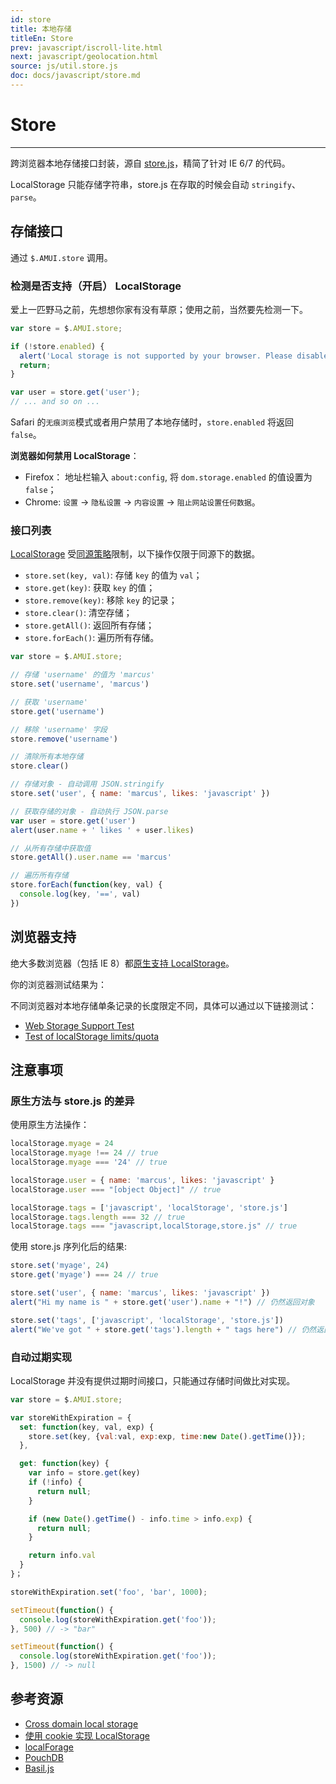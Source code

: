 ```yaml
---
id: store
title: 本地存储
titleEn: Store
prev: javascript/iscroll-lite.html
next: javascript/geolocation.html
source: js/util.store.js
doc: docs/javascript/store.md
---
```


# Store
---

跨浏览器本地存储接口封装，源自 [store.js](https://github.com/marcuswestin/store.js)，精简了针对 IE 6/7 的代码。

LocalStorage 只能存储字符串，store.js 在存取的时候会自动 `stringify`、`parse`。

## 存储接口


通过 `$.AMUI.store` 调用。

### 检测是否支持（开启） LocalStorage

爱上一匹野马之前，先想想你家有没有草原；使用之前，当然要先检测一下。

```javascript
var store = $.AMUI.store;

if (!store.enabled) {
  alert('Local storage is not supported by your browser. Please disable "Private Mode", or upgrade to a modern browser.');
  return;
}

var user = store.get('user');
// ... and so on ...
```

Safari 的`无痕浏览`模式或者用户禁用了本地存储时，`store.enabled` 将返回 `false`。

**浏览器如何禁用 LocalStorage**：

- Firefox： 地址栏输入 `about:config`, 将 `dom.storage.enabled` 的值设置为 `false`；
- Chrome: `设置` → `隐私设置` → `内容设置` → `阻止网站设置任何数据`。

### 接口列表

[LocalStorage](https://developer.mozilla.org/en-US/docs/Web/Guide/API/DOM/Storage) 受[同源策略](https://developer.mozilla.org/en-US/docs/Web/Security/Same-origin_policy)限制，以下操作仅限于同源下的数据。

- `store.set(key, val)`: 存储 `key` 的值为 `val`；
- `store.get(key)`: 获取 `key` 的值；
- `store.remove(key)`: 移除 `key` 的记录；
- `store.clear()`: 清空存储；
- `store.getAll()`: 返回所有存储；
- `store.forEach()`: 遍历所有存储。

```javascript
var store = $.AMUI.store;

// 存储 'username' 的值为 'marcus'
store.set('username', 'marcus')

// 获取 'username'
store.get('username')

// 移除 'username' 字段
store.remove('username')

// 清除所有本地存储
store.clear()

// 存储对象 - 自动调用 JSON.stringify
store.set('user', { name: 'marcus', likes: 'javascript' })

// 获取存储的对象 - 自动执行 JSON.parse
var user = store.get('user')
alert(user.name + ' likes ' + user.likes)

// 从所有存储中获取值
store.getAll().user.name == 'marcus'

// 遍历所有存储
store.forEach(function(key, val) {
  console.log(key, '==', val)
})
```

## 浏览器支持

绝大多数浏览器（包括 IE 8）都[原生支持 LocalStorage](http://caniuse.com/#search=localStorage)。

你的浏览器测试结果为： <strong id="errorOutput" class="am-text-danger"></strong>
<strong id="store-test-success" class="am-text-success"></strong>

不同浏览器对本地存储单条记录的长度限定不同，具体可以通过以下链接测试：

- [Web Storage Support Test](http://dev-test.nemikor.com/web-storage/support-test/)
- [Test of localStorage limits/quota](https://arty.name/localstorage.html)

## 注意事项

### 原生方法与 store.js 的差异

使用原生方法操作：

```javascript
localStorage.myage = 24
localStorage.myage !== 24 // true
localStorage.myage === '24' // true

localStorage.user = { name: 'marcus', likes: 'javascript' }
localStorage.user === "[object Object]" // true

localStorage.tags = ['javascript', 'localStorage', 'store.js']
localStorage.tags.length === 32 // true
localStorage.tags === "javascript,localStorage,store.js" // true
```

使用 store.js 序列化后的结果:

```javascript
store.set('myage', 24)
store.get('myage') === 24 // true

store.set('user', { name: 'marcus', likes: 'javascript' })
alert("Hi my name is " + store.get('user').name + "!") // 仍然返回对象

store.set('tags', ['javascript', 'localStorage', 'store.js'])
alert("We've got " + store.get('tags').length + " tags here") // 仍然返回数组
```

### 自动过期实现

LocalStorage 并没有提供过期时间接口，只能通过存储时间做比对实现。

```javascript
var store = $.AMUI.store;

var storeWithExpiration = {
  set: function(key, val, exp) {
    store.set(key, {val:val, exp:exp, time:new Date().getTime()});
  },

  get: function(key) {
    var info = store.get(key)
    if (!info) {
      return null;
    }

    if (new Date().getTime() - info.time > info.exp) {
      return null;
    }

    return info.val
  }
}；

storeWithExpiration.set('foo', 'bar', 1000);

setTimeout(function() {
  console.log(storeWithExpiration.get('foo'));
}, 500) // -> "bar"

setTimeout(function() {
  console.log(storeWithExpiration.get('foo'));
}, 1500) // -> null
```

## 参考资源

- [Cross domain local storage](https://github.com/zendesk/cross-storage)
- [使用 cookie 实现 LocalStorage](https://developer.mozilla.org/en-US/docs/Web/Guide/API/DOM/Storage#Compatibility)
- [localForage](https://github.com/mozilla/localForage)
- [PouchDB](https://github.com/pouchdb/pouchdb)
- [Basil.js](https://github.com/Wisembly/basil.js)

<script>
  $(function() {
    var store = $.AMUI.store;

    var tests = {
      outputError: null,
      assert: assert,
      runFirstPass: runFirstPass,
      runSecondPass: runSecondPass,
      failed: false
    };

    function assert(truthy, msg) {
      if (!truthy) {
        tests.outputError('bad assert: ' + msg);
        if (store.disabled) {
          tests.outputError('<br>Note that store.disabled == true')
        }
        tests.failed = true
      }
    }

    function runFirstPass() {
      store.clear();

      store.get('unsetValue') // see https://github.com/marcuswestin/store.js/issues/63

      store.set('foo', 'bar')
      assert(store.get('foo') == 'bar', "stored key 'foo' not equal to stored value 'bar'")

      store.remove('foo')
      assert(store.get('foo') == null, "removed key 'foo' not null")

      assert(store.set('foo', 'value') == 'value', "store#set returns the stored value")

      store.set('foo', 'bar1')
      store.set('foo', 'bar2')
      assert(store.get('foo') == 'bar2', "key 'foo' is not equal to second value set 'bar2'")

      store.set('foo', 'bar')
      store.set('bar', 'foo')
      store.remove('foo')
      assert(store.get('bar') == 'foo', "removing key 'foo' also removed key 'bar'")

      store.set('foo', 'bar');
      store.set('bar', 'foo');
      store.clear();
      assert(store.get('foo') == null && store.get('bar') == null, "keys foo and bar not cleared after store cleared")

      store.transact('foosact', function(val) {
        assert(typeof val == 'object', "new key is not an object at beginning of transaction");
        val.foo = 'foo';
      });
      store.transact('foosact', function(val) {
        assert(val.foo == 'foo', "first transaction did not register");
        val.bar = 'bar'
      });
      assert(store.get('foosact').bar == 'bar', "second transaction did not register")

      store.set('foo', {name: 'marcus', arr: [1, 2, 3]})
      assert(typeof store.get('foo') == 'object', "type of stored object 'foo' is not 'object'")
      assert(store.get('foo') instanceof Object, "stored object 'foo' is not an instance of Object")
      assert(store.get('foo').name == 'marcus', "property 'name' of stored object 'foo' is not 'marcus'")
      assert(store.get('foo').arr instanceof Array, "Array property 'arr' of stored object 'foo' is not an instance of Array")
      assert(store.get('foo').arr.length == 3, "The length of Array property 'arr' stored on object 'foo' is not 3")

      assert(store.enabled = !store.disabled, "Store.enabled is not the reverse of .disabled");

      store.remove('circularReference')
      var circularOne = {}
      var circularTwo = {one: circularOne}
      circularOne.two = circularTwo
      var threw = false
      try {
        store.set('circularReference', circularOne)
      }
      catch (e) {
        threw = true
      }
      assert(threw, "storing object with circular reference did not throw")
      assert(!store.get('circularReference'), "attempting to store object with circular reference which should have faile affected store state")

      // If plain local storage was used before store.js, we should attempt to JSON.parse them into javascript values.
      // Store values using vanilla localStorage, then read them out using store.js
      if (typeof localStorage != 'undefined') {
        var promoteValues = {
          'int': 42,
          'bool': true,
          'float': 3.141592653,
          'string': "Don't Panic",
          'odd_string': "{ZYX'} abc:;::)))"
        }
        for (key in promoteValues) {
          localStorage[key] = promoteValues[key]
        }
        for (key in promoteValues) {
          assert(store.get(key) == promoteValues[key], key + " was not correctly promoted to valid JSON")
          store.remove(key)
        }
      }

      // The following stored values get tested in doSecondPass after a page reload
      store.set('firstPassFoo', 'bar')
      store.set('firstPassObj', {woot: true})

      var all = store.getAll()
      assert(all.firstPassFoo == 'bar', 'getAll gets firstPassFoo')
      assert(countProperties(all) == 4, 'getAll gets all 4 values')
    }

    function runSecondPass() {
      assert(store.get('firstPassFoo') == 'bar', "first pass key 'firstPassFoo' not equal to stored value 'bar'")

      var all = store.getAll()
      assert(all.firstPassFoo == 'bar', "getAll still gets firstPassFoo on second pass")
      assert(countProperties(all) == 4, "getAll gets all 4 values")

      store.clear();
      assert(store.get('firstPassFoo') == null, "first pass key 'firstPassFoo' not null after store cleared")

      var all = store.getAll()
      assert(countProperties(all) == 0, "getAll returns 0 properties after store.clear() has been called")
    }

    function countProperties(obj) {
      var count = 0
      for (var key in obj) {
        if (obj.hasOwnProperty(key)) {
          count++
        }
      }
      return count
    }

    var doc = document,
      errorOutput = doc.getElementById('errorOutput'),
      isSecondPass = (doc.location.hash == '#secondPass');

    tests.outputError = function outputError(msg) {
      var prefix = (isSecondPass ? 'second' : 'first') + ' pass '
      errorOutput.appendChild(doc.createElement('div')).innerHTML = prefix + msg
    };

    try {
      if (isSecondPass) {
        tests.runSecondPass()
      } else {
        tests.runFirstPass()
      }
    } catch (e) {
      console.log(e);
      tests.assert(false, 'Tests should not throw: "' + JSON.stringify(e) + '"')
    }

    if (!tests.failed) {
      if (!isSecondPass) {
        doc.location.hash = '#secondPass';
        doc.location.reload()
      } else {
        doc.location.hash = '#';
        $('#store-test-success').html('测试通过！');
      }
    }
  });
</script>
